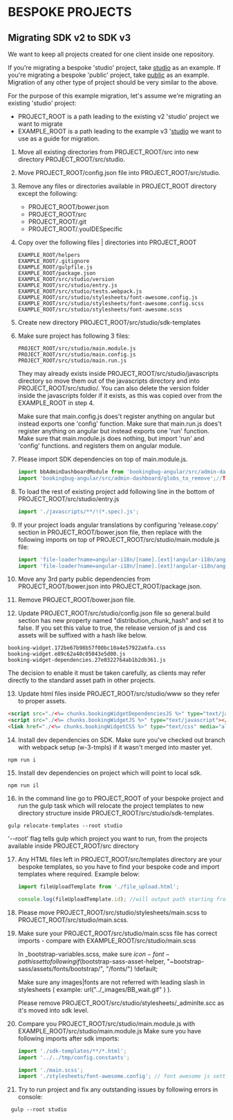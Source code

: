 # BESPOKE PROJECTS

## Migrating SDK v2 to SDK v3

We want to keep all projects created for one client inside one repository.  

If you're migrating a bespoke 'studio' project, take  [studio](https://github.com/BookingBug/demo/tree/master/src/studio) as an example.
If you're migrating a bespoke 'public' project, take  [public](https://github.com/BookingBug/demo/tree/master/src/public) as an example.
Migration of any other type of project should be very similar to the above.

For the purpose of this example migration, let's assume we're migrating an existing 'studio' project: 
 - PROJECT_ROOT is a path leading to the existing v2 'studio' project we want to migrate
 - EXAMPLE_ROOT is a path leading to the example v3 '[studio](https://github.com/BookingBug/demo/tree/master/src/studio) we want to use as a guide for migration.
 
 
1) Move all existing directories from PROJECT_ROOT/src into new directory PROJECT_ROOT/src/studio.  

2) Move PROJECT_ROOT/config.json file into PROJECT_ROOT/src/studio.

3) Remove any files or directories available in PROJECT_ROOT directory except the following: 
    - PROJECT_ROOT/bower.json 
    - PROJECT_ROOT/src
    - PROJECT_ROOT/.git
    - PROJECT_ROOT/.youIDESpecific
    
4) Copy over the following files | directories into PROJECT_ROOT

    ```
    EXAMPLE_ROOT/helpers 
    EXAMPLE_ROOT/.gitignore
    EXAMPLE_ROOT/gulpfile.js
    EXAMPLE_ROOT/package.json
    EXAMPLE_ROOT/src/studio/version
    EXAMPLE_ROOT/src/studio/entry.js
    EXAMPLE_ROOT/src/studio/tests.webpack.js
    EXAMPLE_ROOT/src/studio/stylesheets/font-awesome.config.js
    EXAMPLE_ROOT/src/studio/stylesheets/font-awesome.config.scss
    EXAMPLE_ROOT/src/studio/stylesheets/font-awesome.scss    
    ```    
    
5) Create new directory PROJECT_ROOT/src/studio/sdk-templates

6) Make sure project has following 3 files:

    ```
    PROJECT_ROOT/src/studio/main.module.js
    PROJECT_ROOT/src/studio/main.config.js
    PROJECT_ROOT/src/studio/main.run.js
    ```    
    They may already exists inside PROJECT_ROOT/src/studio/javascripts directory so move them out of the javascripts directory and into PROJECT_ROOT/src/studio/. You can also delete the version folder inside the javascripts folder if it exists, as this was copied over from the EXAMPLE_ROOT in step 4.
            
    Make sure that main.config.js does't register anything on angular but instead exports one 'config' function. 
    Make sure that main.run.js does't register anything on angular but instead exports one 'run' function. 
    Make sure that main.module.js does nothing, but import 'run' and 'config' functions. and registers them on angular module.
    
7)  Please import SDK dependencies on top of main.module.js. 
    
    ```javascript
    import bbAdminDashboardModule from 'bookingbug-angular/src/admin-dashboard/main.module';
    import 'bookingbug-angular/src/admin-dashboard/globs_to_remove';//TODO remove once globs removed on sdk
    ```
    
8)  To load the rest of existing project add following line in the bottom of PROJECT_ROOT/src/studio/entry.js
    
    ```javascript
    import './javascripts/**/!(*.spec).js'; 
    ```
    

9)  If your project loads angular translations by configuring 'release.copy' section in PROJECT_ROOT/bower.json file, then replace with the following imports on top of PROJECT_ROOT/src/studio/main.module.js file:           
    
    ```javascript
    import 'file-loader?name=angular-i18n/[name].[ext]!angular-i18n/angular-locale_en.js';
    import 'file-loader?name=angular-i18n/[name].[ext]!angular-i18n/angular-locale_fr.js'; 
    ```
   
10) Move any 3rd party public dependencies from PROJECT_ROOT/bower.json into PROJECT_ROOT/package.json.

11) Remove PROJECT_ROOT/bower.json file.
   
12) Update PROJECT_ROOT/src/studio/config.json file so general.build section has new property named "distribution_chunk_hash" and set it to false.
   If you set this value to true, the release version of js and css assets will be suffixed with a hash like below. 
   
   ```
   booking-widget.172be67b98b57f00bc10a4e57922a6fa.css
   booking-widget.e89c62a40c05043e5d00.js
   booking-widget-dependencies.27e0322764ab1b2db361.js
   ```
   
   The decision to enable it must be taken carefully, as clients may refer directly to the standard asset path in other projects.
   
13) Update html files inside PROJECT_ROOT/src/studio/www so they refer to proper assets.
     
   ```html
   <script src="./<%= chunks.bookingWidgetDependenciesJS %>" type="text/javascript"></script>
   <script src="./<%= chunks.bookingWidgetJS %>" type="text/javascript"></script>
   <link href="./<%= chunks.bookingWidgetCSS %>" type="text/css" media="all" rel="stylesheet"/>
   ```
   
14) Install dev dependencies on SDK.
    Make sure you've checked out branch with webpack setup (w-3-tmpls) if it wasn't merged into master yet.
    
  ```
  npm run i
  ```     

15) Install dev dependencies on project which will point to local sdk. 

  ```
  npm run il
  ```    
     
16) In the command line go to PROJECT_ROOT of your bespoke project and run the gulp task which will relocate the project templates to new directory structure inside PROJECT_ROOT/src/studio/sdk-templates.  
  
  `gulp relocate-templates --root studio`
  
  '--root' flag tells gulp which project you want to run, from the projects available inside PROJECT_ROOT/src directory

17) Any HTML files left in PROJECT_ROOT/src/templates directory are your bespoke templates, so you have to find your bespoke code and import templates where required. Example below: 
    
    ```javascript
    import fileUploadTemplate from './file_upload.html';

    console.log(fileUploadTemplate.id); //will output path starting from PROJECT_ROOT/src/studio/ for example 'myComponent/file_upload.html'
    
    ```
18) Please move PROJECT_ROOT/src/studio/stylesheets/main.scss to PROJECT_ROOT/src/studio/main.scss.


19) Make sure your PROJECT_ROOT/src/studio/main.scss file has correct imports - compare with EXAMPLE_ROOT/src/studio/main.scss    

    In _bootstrap-variables.scss, make sure $icon-font-path is set to following if($bootstrap-sass-asset-helper, "~bootstrap-sass/assets/fonts/bootstrap/", "/fonts/") !default; 
    
    Make sure any images|fonts are not referred with leading slash in stylesheets ( example: url("../_images/BB_wait.gif" ) ).
    
    Please remove PROJECT_ROOT/src/studio/stylesheets/_adminlte.scc as it's moved into sdk level.     


20) Compare you PROJECT_ROOT/src/studio/main.module.js with EXAMPLE_ROOT/src/studio/main.module.js
    Make sure you have following imports after sdk imports:
    ```javascript
    import './sdk-templates/**/*.html';
    import '../../tmp/config.constants';

    import './main.scss';
    import './stylesheets/font-awesome.config'; // font awesome js settings

    ``` 
    
21) Try to run project and fix any outstanding issues by following errors in console: 
   ```
    gulp --root studio
   ```    
    

